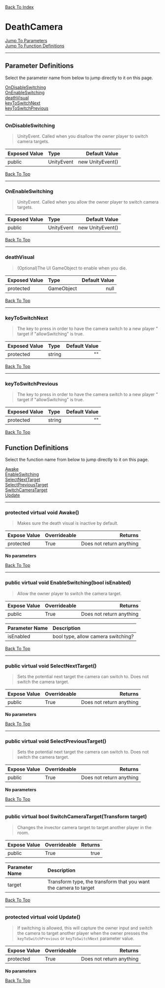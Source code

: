 [Back To Index](../index.md)

# DeathCamera

[Jump To Parameters](#parameter-definitions)<br/>
[Jump To Function Definitions](#functions-definitions)<br/>

--------------------------------------------------------
## Parameter Definitions<a name="parameter-definitions"></a>

Select the parameter name from below to jump directly to it on this page.

[OnDisableSwitching](#parameter-OnDisableSwitching)<br>
[OnEnableSwitching](#parameter-OnEnableSwitching)<br>
[deathVisual](#parameter-deathVisual)<br>
[keyToSwitchNext](#parameter-keyToSwitchNext)<br>
[keyToSwitchPrevious](#parameter-keyToSwitchPrevious)<br>

------------------
### OnDisableSwitching<a name="parameter-OnDisableSwitching"></a>

> UnityEvent. Called when you disallow the owner player to switch camera targets.

| Exposed Value | Type | Default Value |
|:---|:---|---:|
|public |UnityEvent|new UnityEvent()

[Back To Top](#)

------------------
### OnEnableSwitching<a name="parameter-OnEnableSwitching"></a>

> UnityEvent. Called when you allow the owner player to switch camera targets.

| Exposed Value | Type | Default Value |
|:---|:---|---:|
|public |UnityEvent|new UnityEvent()

[Back To Top](#)

------------------
### deathVisual<a name="parameter-deathVisual"></a>

> (Optional)The UI GameObject to enable when you die.

| Exposed Value | Type | Default Value |
|:---|:---|---:|
|protected |GameObject|null

[Back To Top](#)

------------------
### keyToSwitchNext<a name="parameter-keyToSwitchNext"></a>

> The key to press in order to have the camera switch to a new player " <br>target if \"allowSwitching\" is true.

| Exposed Value | Type | Default Value |
|:---|:---|---:|
|protected |string|""

[Back To Top](#)

------------------
### keyToSwitchPrevious<a name="parameter-keyToSwitchPrevious"></a>

> The key to press in order to have the camera switch to a new player " <br>target if \"allowSwitching\" is true.

| Exposed Value | Type | Default Value |
|:---|:---|---:|
|protected |string|""

[Back To Top](#)

## Function Definitions<a name="functions-definitions"></a>

Select the function name from below to jump directly to it on this page.

[Awake](#Awake)<br>
[EnableSwitching](#EnableSwitching)<br>
[SelectNextTarget](#SelectNextTarget)<br>
[SelectPreviousTarget](#SelectPreviousTarget)<br>
[SwitchCameraTarget](#SwitchCameraTarget)<br>
[Update](#Update)<br>

------------------
### protected virtual void Awake()<a name="Awake"></a>

>   Makes sure the death visual is inactive by default. 

| Expose Value | Overrideable | Returns |
|:---|:---|---:|
|protected|True|Does not return anything|

**No parameters**

[Back To Top](#)

------------------
### public virtual void EnableSwitching(bool isEnabled)<a name="EnableSwitching"></a>

>   Allow the owner player to switch the camera target. 

| Expose Value | Overrideable | Returns |
|:---|:---|---:|
|public|True|Does not return anything|

| Parameter Name | Description |
|:---|:---|
|isEnabled|bool type, allow camera switching?|

[Back To Top](#)

------------------
### public virtual void SelectNextTarget()<a name="SelectNextTarget"></a>

>   Sets the potential next target the camera can switch to. Does not switch the camera target. 

| Expose Value | Overrideable | Returns |
|:---|:---|---:|
|public|True|Does not return anything|

**No parameters**

[Back To Top](#)

------------------
### public virtual void SelectPreviousTarget()<a name="SelectPreviousTarget"></a>

>   Sets the potential next target the camera can switch to. Does not switch the camera target. 

| Expose Value | Overrideable | Returns |
|:---|:---|---:|
|public|True|Does not return anything|

**No parameters**

[Back To Top](#)

------------------
### public virtual bool SwitchCameraTarget(Transform target)<a name="SwitchCameraTarget"></a>

>   Changes the invector camera target to target another player in the room. 

| Expose Value | Overrideable | Returns |
|:---|:---|---:|
|public|True| true|

| Parameter Name | Description |
|:---|:---|
|target|Transform type, the transform that you want the camera to target|

[Back To Top](#)

------------------
### protected virtual void Update()<a name="Update"></a>

>   If switching is allowed, this will capture the owner input and switch the camera to target another player when the owner presses the `keyToSwitchPrevious` or `keyToSwitchNext` parameter value. 

| Expose Value | Overrideable | Returns |
|:---|:---|---:|
|protected|True|Does not return anything|

**No parameters**

[Back To Top](#)

